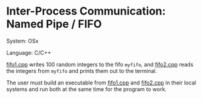 # Inter-Process Communication: Named Pipe / FIFO
System: OSx

Language: C/C++

[fifo1.cpp](fifo1.cpp) writes 100 random integers to the fifo `myfifo`, and [fifo2.cpp](fifo2.cpp) reads the integers from `myfifo` and prints them out to the terminal. 

The user must build an executable from [fifo1.cpp](fifo1.cpp) and [fifo2.cpp](fifo2.cpp) in their local systems and run both at the same time for the program to work. 